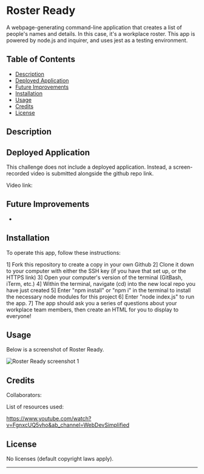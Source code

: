 # Roster Ready
A webpage-generating command-line application that creates a list of people's names and details. In this case, it's a workplace roster. This app is powered by node.js and inquirer, and uses jest as a testing environment.

## Table of Contents

- [Description](#description)
- [Deployed Application](#deployed-application)
- [Future Improvements](#future-improvements)
- [Installation](#installation)
- [Usage](#usage)
- [Credits](#credits)
- [License](#license)

## Description



## Deployed Application

This challenge does not include a deployed application. Instead, a screen-recorded video is submitted alongside the github repo link.

Video link:



## Future Improvements

 * 

## Installation

To operate this app, follow these instructions:

1] Fork this repository to create a copy in your own Github
2] Clone it down to your computer with either the SSH key (if you have that set up, or the HTTPS link)
3] Open your computer's version of the terminal (GitBash, iTerm, etc.)
4] Within the terminal, navigate (cd) into the new local repo you have just created
5] Enter "npm install" or "npm i" in the terminal to install the necessary node modules for this project
6] Enter "node index.js" to run the app.
7] The app should ask you a series of questions about your workplace team members, then create an HTML for you to display to everyone!

## Usage

Below is a screenshot of Roster Ready.

![Roster Ready screenshot 1](./)

## Credits

Collaborators:



List of resources used:

https://www.youtube.com/watch?v=FgnxcUQ5vho&ab_channel=WebDevSimplified


## License

No licenses (default copyright laws apply).

---